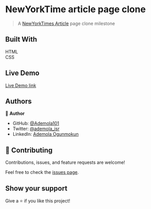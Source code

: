 # NewYorkTime article page clone
> A [NewYorkTimes Article](https://www.nytimes.com/2014/03/18/science/space/detection-of-waves-in-space-buttresses-landmark-theory-of-big-bang.html?_r=0) page clone milestone 

## Built With 
HTML <br> CSS

## Live Demo

[Live Demo link](https://ademola101.github.io/Newyork-times-page-clone/)

## Authors

👤 **Author**

- GitHub: [@Ademola101](https://github.com/Ademola101)
- Twitter: [@ademola_isr](https://twitter.com/ademola_isr)
- LinkedIn: [Ademola Ogunmokun](https://linkedin.com/in/ademola-ogunmokun-492575203)

## 🤝 Contributing

Contributions, issues, and feature requests are welcome!

Feel free to check the [issues page](https://github.com/Ademola101/NewYork-Times-article-page-clone/issues).

## Show your support

Give a ⭐️ if you like this project!



